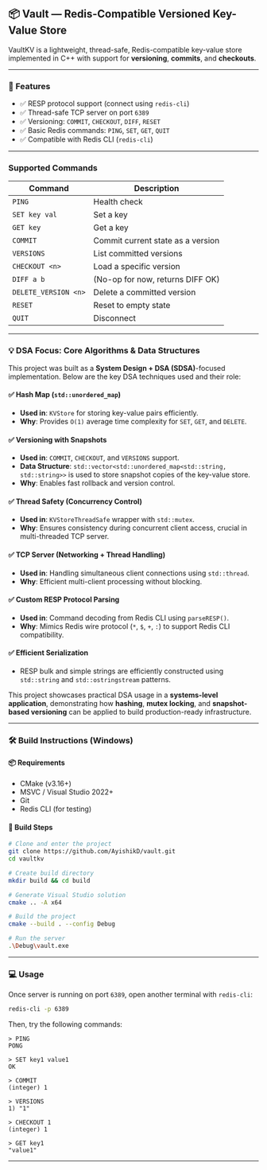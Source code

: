 ## 📦 Vault — Redis-Compatible Versioned Key-Value Store

VaultKV is a lightweight, thread-safe, Redis-compatible key-value store implemented in C++ with support for **versioning**, **commits**, and **checkouts**.

---

### 🚀 Features

* ✅ RESP protocol support (connect using `redis-cli`)
* ✅ Thread-safe TCP server on port `6389`
* ✅ Versioning: `COMMIT`, `CHECKOUT`, `DIFF`, `RESET`
* ✅ Basic Redis commands: `PING`, `SET`, `GET`, `QUIT`
* ✅ Compatible with Redis CLI (`redis-cli`)

---

### Supported Commands
| Command              | Description                       |
| -------------------- | --------------------------------- |
| `PING`               | Health check                      |
| `SET key val`        | Set a key                         |
| `GET key`            | Get a key                         |
| `COMMIT`             | Commit current state as a version |
| `VERSIONS`           | List committed versions           |
| `CHECKOUT <n>`       | Load a specific version           |
| `DIFF a b`           | (No-op for now, returns DIFF OK)  |
| `DELETE_VERSION <n>` | Delete a committed version        |
| `RESET`              | Reset to empty state              |
| `QUIT`               | Disconnect                        |

---

### 💡 DSA Focus: Core Algorithms & Data Structures

This project was built as a **System Design + DSA (SDSA)**-focused implementation. Below are the key DSA techniques used and their role:

#### ✅ Hash Map (`std::unordered_map`)

* **Used in**: `KVStore` for storing key-value pairs efficiently.
* **Why**: Provides `O(1)` average time complexity for `SET`, `GET`, and `DELETE`.

#### ✅ Versioning with Snapshots

* **Used in**: `COMMIT`, `CHECKOUT`, and `VERSIONS` support.
* **Data Structure**: `std::vector<std::unordered_map<std::string, std::string>>` is used to store snapshot copies of the key-value store.
* **Why**: Enables fast rollback and version control.

#### ✅ Thread Safety (Concurrency Control)

* **Used in**: `KVStoreThreadSafe` wrapper with `std::mutex`.
* **Why**: Ensures consistency during concurrent client access, crucial in multi-threaded TCP server.

#### ✅ TCP Server (Networking + Thread Handling)

* **Used in**: Handling simultaneous client connections using `std::thread`.
* **Why**: Efficient multi-client processing without blocking.

#### ✅ Custom RESP Protocol Parsing

* **Used in**: Command decoding from Redis CLI using `parseRESP()`.
* **Why**: Mimics Redis wire protocol (`*`, `$`, `+`, `:`) to support Redis CLI compatibility.

#### ✅ Efficient Serialization

* RESP bulk and simple strings are efficiently constructed using `std::string` and `std::ostringstream` patterns.

This project showcases practical DSA usage in a **systems-level application**, demonstrating how **hashing**, **mutex locking**, and **snapshot-based versioning** can be applied to build production-ready infrastructure.

---

### 🛠️ Build Instructions (Windows)

#### 📦 Requirements

* CMake (v3.16+)
* MSVC / Visual Studio 2022+
* Git
* Redis CLI (for testing)

#### 🧱 Build Steps

```bash
# Clone and enter the project
git clone https://github.com/AyishikD/vault.git
cd vaultkv

# Create build directory
mkdir build && cd build

# Generate Visual Studio solution
cmake .. -A x64

# Build the project
cmake --build . --config Debug

# Run the server
.\Debug\vault.exe
```

---

### 💻 Usage

Once server is running on port `6389`, open another terminal with `redis-cli`:

```bash
redis-cli -p 6389
```

Then, try the following commands:

```redis
> PING
PONG

> SET key1 value1
OK

> COMMIT
(integer) 1

> VERSIONS
1) "1"

> CHECKOUT 1
(integer) 1

> GET key1
"value1"
```

---
